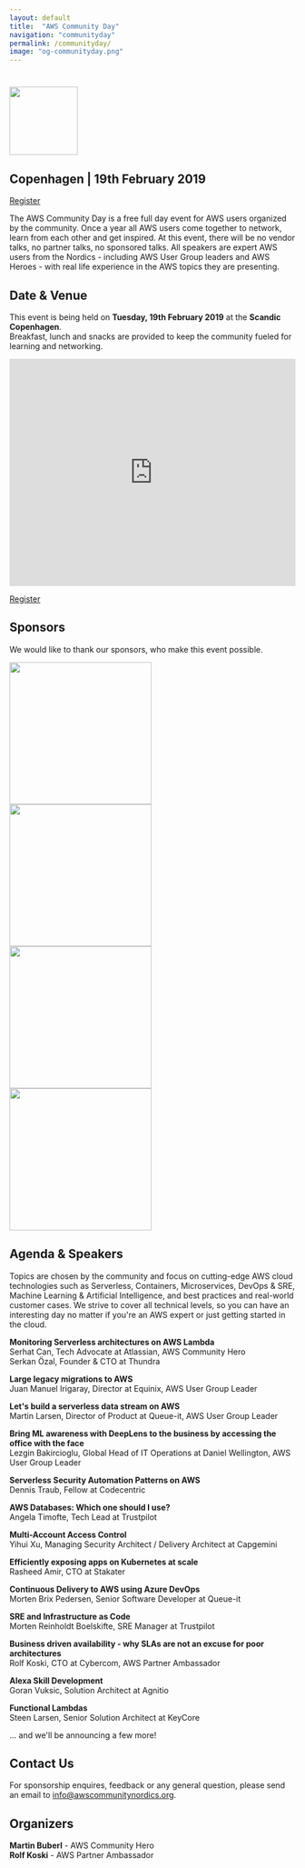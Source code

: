 ```yaml
---
layout: default
title:  "AWS Community Day"
navigation: "communityday"
permalink: /communityday/
image: "og-communityday.png"
---
```


<!-- TODO

  - Add agenda
  - Add speakers
  - Add sponsors
  - Add volunteers

  Examples:
  - https://communityday.awsugblr.in/
  - https://aws.amazon.com/de/events/aws-community-days/
  - https://awsfin.org/communityday/

  Inspiration:
  - https://alestic.com/2017/05/aws-community-day-san-francisco/
-->

<style>
  #jumbotron-logo {
    height: 70px;
  }
  @media (min-width: 359px) {
    #jumbotron-logo {
      height: 80px;
    }
  }
  @media (min-width: 576px) {
    #jumbotron-logo {
      height: 120px;
    }
  }
</style>

<div class="jumbotron">
  <div class="container text-center">
    <h1><img src="/content/img/awscommunityday-nordics.png" id="jumbotron-logo" /></h1>
    <h2 class="display-5 mt-4">Copenhagen | 19th February 2019</h2>
    <p class="mt-4"><a class="btn btn-lg btn-primary" href="https://www.eventbrite.com/e/aws-community-day-nordics-tickets-53715075236" role="button">Register</a></p>
    <!--p class="font-weight-bold mt-3">#AWSCommunity</p-->
  </div>
</div>

<div class="container">

  <p class="mt-5">The AWS Community Day is a free full day event for AWS users organized by the community. Once a year all AWS users come together to network, learn from each other and get inspired. At this event, there will be no vendor talks, no partner talks, no sponsored talks. All speakers are expert AWS users from the Nordics - including AWS User Group leaders and AWS Heroes - with real life experience in the AWS topics they are presenting.</p>

  <h2 class="mt-5">Date &amp; Venue</h2>
  <p>This event is being held on <b>Tuesday, 19th February 2019</b> at the <b>Scandic Copenhagen</b>.<br/>
  Breakfast, lunch and snacks are provided to keep the community fueled for learning and networking.</p>
  <p><iframe src="https://www.google.com/maps/embed?pb=!1m18!1m12!1m3!1d2249.807371516021!2d12.55742131592752!3d55.67494978053265!2m3!1f0!2f0!3f0!3m2!1i1024!2i768!4f13.1!3m3!1m2!1s0x4652530b9cac3615%3A0x5b367ee651f5cfc3!2sScandic+Copenhagen!5e0!3m2!1sen!2sdk!4v1540406635175" width="100%" height="400" frameborder="0" style="border:0"></iframe></p>
  <p class="text-center"><a class="btn btn-lg btn-primary" href="https://www.eventbrite.com/e/aws-community-day-nordics-tickets-53715075236" role="button">Register</a></p>

  <h2 class="mt-5">Sponsors</h2>
  <p> We would like to thank our sponsors, who make this event possible.</p>

  <div class="row">
    <div class="col text-center"><a href="https://aws.amazon.com/"><img src="/content/img/sponsor_aws.png" style="width: 250px"></a></div>
    <div class="col text-center"><a href="https://www.trustpilot.com/"><img src="/content/img/sponsor_trustpilot.png" style="width: 250px"></a></div>
    <div class="col text-center"><a href="https://www.cybercom.com/"><img src="/content/img/sponsor_cybercom.png" style="width: 250px"></a></div>
    <div class="col text-center"><a href="https://queue-it.com/"><img src="/content/img/sponsor_queueit.png" style="width: 250px"></a></div>
  </div>

  <h2 class="mt-5">Agenda &amp; Speakers</h2>
  <p>Topics are chosen by the community and focus on cutting-edge AWS cloud technologies such as Serverless, Containers, Microservices, DevOps &amp; SRE, Machine Learning &amp; Artificial Intelligence, and best practices and real-world customer cases. We strive to cover all technical levels, so you can have an interesting day no matter if you're an AWS expert or just getting started in the cloud.</p>
  <p class="mt-5">
    <b>Monitoring Serverless architectures on AWS Lambda</b><br/>
    Serhat Can, Tech Advocate at Atlassian, AWS Community Hero <a href="https://twitter.com/srhtcn" target="_blank"><i class="fab fa-twitter"></i></a> <a href="https://www.linkedin.com/in/serhatcan/" target="_blank"><i class="fab fa-linkedin"></i></a><br/>
    Serkan &Ouml;zal, Founder &amp; CTO at Thundra <a href="https://twitter.com/serkan_ozal" target="_blank"><i class="fab fa-twitter"></i></a> <a href="https://www.linkedin.com/in/serkanozal/" target="_blank"><i class="fab fa-linkedin"></i></a>
  </p>
  <p>
    <b>Large legacy migrations to AWS</b><br/>
    Juan Manuel Irigaray, Director at Equinix, AWS User Group Leader <a href="https://twitter.com/tranjuan" target="_blank"><i class="fab fa-twitter"></i></a> <a href="https://www.linkedin.com/in/juan-manuel-irigaray-2aa7a38/" target="_blank"><i class="fab fa-linkedin"></i></a>
  </p>
  <p>
    <b>Let's build a serverless data stream on AWS</b><br/>
    Martin Larsen, Director of Product at Queue-it, AWS User Group Leader <a href="https://www.linkedin.com/in/realvaluetalks/" target="_blank"><i class="fab fa-linkedin"></i></a>
  </p>
  <p>
    <b>Bring ML awareness with DeepLens to the business by accessing the office with the face</b><br/>
    Lezgin Bakircioglu, Global Head of IT Operations at Daniel Wellington, AWS User Group Leader <a href="https://www.linkedin.com/in/lezgin-bakircioglu-2239b93/" target="_blank"><i class="fab fa-linkedin"></i></a>
  </p>
  <p>
    <b>Serverless Security Automation Patterns on AWS</b><br/>
    Dennis Traub, Fellow at Codecentric <a href="https://twitter.com/dtraub" target="_blank"><i class="fab fa-twitter"></i></a>
  </p>
  <p>
    <b>AWS Databases: Which one should I use?</b><br/>
    Angela Timofte, Tech Lead at Trustpilot <a href="https://www.linkedin.com/in/angela-timofte-69827667/" target="_blank"><i class="fab fa-linkedin"></i></a>
  </p>
  <p>
    <b>Multi-Account Access Control</b><br/>
    Yihui Xu, Managing Security Architect / Delivery Architect at Capgemini <a href="https://twitter.com/yihui85586283" target="_blank"><i class="fab fa-twitter"></i></a> <a href="https://www.linkedin.com/in/yihui-xu-267b596/" target="_blank"><i class="fab fa-linkedin"></i></a>
  </p>
  <p>
    <b>Efficiently exposing apps on Kubernetes at scale</b><br/>
    Rasheed Amir, CTO at Stakater <a href="https://twitter.com/rasheedwaraich" target="_blank"><i class="fab fa-twitter"></i></a> <a href="https://www.linkedin.com/in/rasheedwaraich/" target="_blank"><i class="fab fa-linkedin"></i></a>
  </p>
  <p>
    <b>Continuous Delivery to AWS using Azure DevOps</b><br/>
    Morten Brix Pedersen, Senior Software Developer at Queue-it <a href="https://www.linkedin.com/in/mbrix/" target="_blank"><i class="fab fa-linkedin"></i></a>
  </p>
  <p>
    <b>SRE and Infrastructure as Code</b><br/>
    Morten Reinholdt Boelskifte, SRE Manager at Trustpilot <a href="https://twitter.com/reinholdt" target="_blank"><i class="fab fa-twitter"></i></a> <a href="https://www.linkedin.com/in/mortenreinholdtboelskifte/" target="_blank"><i class="fab fa-linkedin"></i></a>
  </p>
  <p>
    <b>Business driven availability - why SLAs are not an excuse for poor architectures</b><br/>
    Rolf Koski, CTO at Cybercom, AWS Partner Ambassador <a href="https://twitter.com/therolle" target="_blank"><i class="fab fa-twitter"></i></a> <a href="https://www.linkedin.com/in/rolle/" target="_blank"><i class="fab fa-linkedin"></i></a>
  </p>
  <p>
    <b>Alexa Skill Development</b><br/>
    Goran Vuksic, Solution Architect at Agnitio <a href="https://twitter.com/gvuksic" target="_blank"><i class="fab fa-twitter"></i></a> <a href="https://www.linkedin.com/in/goranvuksic/" target="_blank"><i class="fab fa-linkedin"></i></a>
  </p>
  <p>
    <b>Functional Lambdas</b><br/>
    Steen Larsen, Senior Solution Architect at KeyCore <a href="https://www.linkedin.com/in/steen-larsen-898a502" target="_blank"><i class="fab fa-linkedin"></i></a>
  </p>
  <p class="mt-3">... and we'll be announcing a few more!</p>

  <h2 class="mt-5">Contact Us</h2>
  <p>For sponsorship enquires, feedback or any general question, please send an email to <a href="mailto:info@awscommunitynordics.org">info@awscommunitynordics.org</a>.</p>
  <h2 class="mt-5">Organizers</h2>
  <p>
  <b>Martin Buberl</b> - AWS Community Hero <a href="https://twitter.com/martinbuberl" target="_blank"><i class="fab fa-twitter"></i></a> <a href="https://www.linkedin.com/in/martinbuberl/" target="_blank"><i class="fab fa-linkedin"></i></a><br/>
  <b>Rolf Koski</b> - AWS Partner Ambassador <a href="https://twitter.com/therolle" target="_blank"><i class="fab fa-twitter"></i></a> <a href="https://www.linkedin.com/in/rolle/" target="_blank"><i class="fab fa-linkedin"></i></a></p>
</div>
